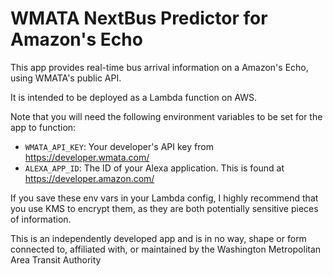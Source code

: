 # WMATA NextBus Predictor for Amazon's Echo

This app provides real-time bus arrival information on a Amazon's Echo, using WMATA's public API.

It is intended to be deployed as a Lambda function on AWS.

Note that you will need the following environment variables to be set for the app to function:

- `WMATA_API_KEY`: Your developer's API key from https://developer.wmata.com/
- `ALEXA_APP_ID`: The ID of your Alexa application. This is found at https://developer.amazon.com/

If you save these env vars in your Lambda config, I highly recommend that you use KMS to encrypt them, as they are both potentially sensitive pieces of information.

This is an independently developed app and is in no way, shape or form connected to, affiliated with, or maintained by the Washington Metropolitan Area Transit Authority
